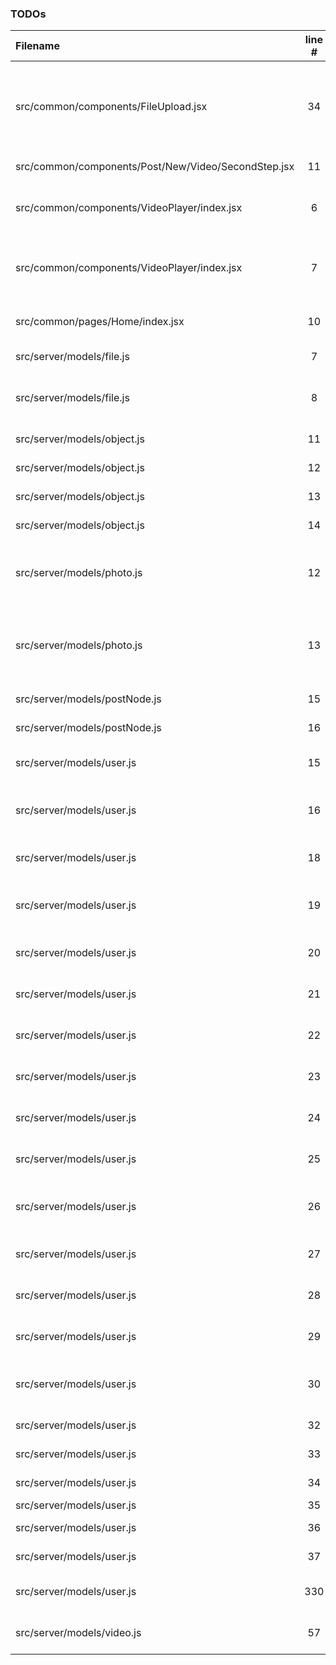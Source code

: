 ### TODOs
| Filename | line # | TODO
|:------|:------:|:------
| src/common/components/FileUpload.jsx | 34 | Make it so that a user can give a URL where an image is located instead of loading the file manually
| src/common/components/Post/New/Video/SecondStep.jsx | 11 | get the second step finished
| src/common/components/VideoPlayer/index.jsx | 6 | Add a Broken Video Image when a video does not load
| src/common/components/VideoPlayer/index.jsx | 7 | Make it so editing is a different bundle using React-Loadable
| src/common/pages/Home/index.jsx | 10 | Make it so main pages gives a good overview
| src/server/models/file.js | 7 | Integrate with AWS S3
| src/server/models/file.js | 8 | Use Localstack in development to be confident with s3
| src/server/models/object.js | 11 | Create a way to follow
| src/server/models/object.js | 12 | Create a way to own
| src/server/models/object.js | 13 | Create a way to want
| src/server/models/object.js | 14 | Create a way to sold
| src/server/models/photo.js | 12 | Make sure that on every update modified User is adjusted
| src/server/models/photo.js | 13 | Make sure that user is required when updating or creating each photo/postnode
| src/server/models/postNode.js | 15 | Create a way to like
| src/server/models/postNode.js | 16 | Create a way to dislike
| src/server/models/user.js | 15 | Make it so that Users can be listed as Invites
| src/server/models/user.js | 16 | Make it so users can unsubscribe from updates
| src/server/models/user.js | 18 | Setup Google Authentication Method
| src/server/models/user.js | 19 | Setup Facebook Authentication Method
| src/server/models/user.js | 20 | Setup Twitter Authentication Method
| src/server/models/user.js | 21 | Setup Auth0 Authentication Method
| src/server/models/user.js | 22 | Setup GitHub Authentication Method
| src/server/models/user.js | 23 | Setup TOTP Authentication Method
| src/server/models/user.js | 24 | Setup LinkedIn Authentication Method
| src/server/models/user.js | 25 | Setup WeChat Authentication Method
| src/server/models/user.js | 26 | Setup Instagram Authentication Method
| src/server/models/user.js | 27 | Setup Slack Authentication Method
| src/server/models/user.js | 28 | Setup Reddit Authentication Method
| src/server/models/user.js | 29 | Setup Tumblr Authentication Method
| src/server/models/user.js | 30 | Setup WordPress Authentication Method
| src/server/models/user.js | 32 | Setup Pinterest Link
| src/server/models/user.js | 33 | Setup DeviantArt Link
| src/server/models/user.js | 34 | Setup YouTube Link
| src/server/models/user.js | 35 | Setup Etsy Link
| src/server/models/user.js | 36 | Setup Flickr Link
| src/server/models/user.js | 37 | Setup Picasa Link
| src/server/models/user.js | 330 | Create a Default Image to be loaded
| src/server/models/video.js | 57 | Make it so that all these jobs are queued